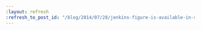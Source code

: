 ```yaml
---
:layout: refresh
:refresh_to_post_id: "/blog/2014/07/28/jenkins-figure-is-available-in-shapeways"
---
```

